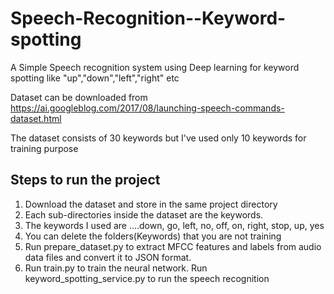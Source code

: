 # Speech-Recognition--Keyword-spotting

A Simple Speech recognition system using Deep learning for keyword spotting like "up","down","left","right" etc

Dataset can be downloaded from https://ai.googleblog.com/2017/08/launching-speech-commands-dataset.html

The dataset consists of 30 keywords but I've used only 10 keywords for training purpose

## Steps to run the project
1. Download the dataset and store in the same project directory
2. Each sub-directories inside the dataset are the keywords.
3. The keywords I used are ....down, go, left, no, off, on, right, stop, up, yes
4. You can delete the folders(Keywords) that you are not training
5. Run prepare_dataset.py to extract MFCC features and labels from audio data files and convert it to JSON format.
6. Run train.py to train the neural network.
Run keyword_spotting_service.py to run the speech recognition
